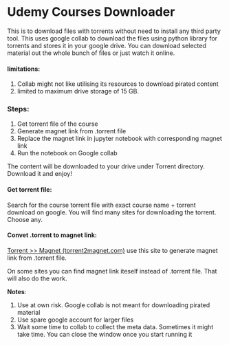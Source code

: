 # Udemy Courses Downloader

This is to download files with torrents without need to install any third party tool. This uses google collab to download the files using python library for torrents and stores it in your google drive. You can download selected material out the whole bunch of files or just watch it online.

#### limitations:

1. Collab might not like utilising its resources to download pirated content
2. limited to maximum drive storage of 15 GB.

### Steps:

1. Get torrent file of the course
2. Generate magnet link from .torrent file
3. Replace the magnet link in jupyter notebook with corresponding magnet link
4. Run the notebook on Google collab

The content will be downloaded to your drive under Torrent directory. Download it and enjoy!

#### Get torrent file:

Search for the course torrent file with exact course name + torrent download on google. You will find many sites for downloading the torrent. Choose any.

#### Convet .torrent to magnet link:

[Torrent &gt;&gt; Magnet (torrent2magnet.com)](http://torrent2magnet.com/) use this site to generate magnet link from .torrent file.

On some sites you can find magnet link iteself instead of .torrent file. That will also do the work.

**Notes**:

1. Use at own risk. Google collab is not meant for downloading pirated material
2. Use spare google account for larger files
3. Wait some time to collab to collect the meta data. Sometimes it might take time. You can close the window once you start running it
